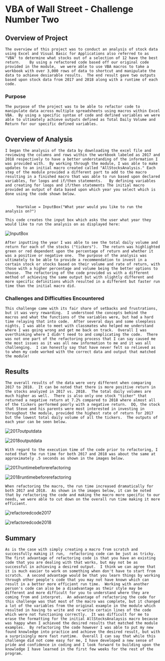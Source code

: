 # VBA of Wall Street - Challenge Number Two 

## Overview of Project
    The overview of this project was to conduct an analysis of stock data using Excel and Visual Basic for Applications also referred to as "VBA" to determine what stocks out of a selection of 12 have the best return.    By using a refactored code based off our original code provided in the module,  we were able to use VBA macros to take a workbook with over 3,000 rows of data to shortcut and manipulate the data to achieve desiarable results.  The end result gave two outputs based upon stock data from 2017 and 2018 along with a runtime of each code.   

### Purpose
    The purpose of the project was to be able to refactor code to manipulate data across multiple spreadsheets using macros within Excel VBA.  By using a specific syntax of code and defined variables we were able to ultimately achieve outputs defined as Total Daily Volume and Return for our specific defined variables.  

## Overview of Analysis
    I began the analysis of the data by downloading the excel file and reviewing the columns and rows within the workbook labeled as 2017 and 2018 respectively to have a better understanding of the information I was provided with.  By working through the module, I was able to make updates to an initial macro created called "AllStocksAnalysis." Each step of the module provided a different part to add to the macro resulting in a finished macro that was able to run based upon declared variables, for loops and if/then statements.   By defining variables and creating for loops and if/then statements The initial macro provided an output of data based upon which year you select which is done using the code shown below.  

``` 

     YearValue = InputBox("What year would you like to run the analysis on?") 

``` 

    This code creates the input box which asks the user what year they would like to run the analysis on as displayed here:


   ![InputBox](InputBox.png)
        

    After inputting the year I was able to see the total daily volume and return for each of the stocks ("tickers").  The return was highlighted green or red dependent upon the percentage of return and whether it was a positive or negative one.  The purpose of the analysis was ultimately to be able to provide a recommendation to invest in a certain stock or stocks based on their volume and rate of return, with those with a higher percentage and volume being the better options to choose.  The refactoring of the code provided us with a different method of achieving the same output but with slightly different and more specific definitions which resulted in a different but faster run time than the initial macro did.  

### Challenges and Difficulties Encountered
    This challenge came with its fair share of setbacks and frustrations, but it was very rewarding.  I understood the concepts behind the macros and what the functions of the variables were, but had a hard time relaying that into code.  After several days and some sleepless nights, I was able to meet with classmates who helped me understand where I was going wrong and get me back on track.  Overall I was overthinking where I didn't need to and complicating the code.  There was not one part of the refactoring process that I can say caused me the most issues as it was all new information to me and it was all challenging.  I can honestly say that have never felt so relieved as to when my code worked with the correct data and output that matched the module! 

## Results
    The overall results of the data were very different when comparing 2017 to 2018.  It can be noted that there is more positive return in the stocks analyzed in 2017 vs. 2018.  The total daily volumes are much higher as well.  There is also only one stock "ticker" that returned a negative return at 7.2% compared to 2018 where almost all of the tickers performed poorly with a negative return.  DQ, the stock that Steve and his parents were most interested in investing in throughout the module, provided the highest rate of return for 2017 but the lowest total daily volume of all the tickers.  The outputs of each year can be seen below.

  ![2017outputdata](2017outputdata.png)   
    

  ![2018outputdata](2018outputdata.png)
    

    With regard to the execution time of the code prior to refactoring, I noted that the run time for both 2017 and 2018 was about the same at approximately .5 seconds as shown in the images below.

   ![2017runtimebeforerefactoring](2017runtimebeforerefactoring.png)
    

   ![2018runtimebeforerefactoring](2018runtimebeforerefactoring.png) 
    

    When refactoring the macro, the run time increased dramatically for both 2017 and 2018.  As shown in the images below, it can be noted that by refactoring the code and making the macro more specific to our needs, we were able to cut down on the overall run time making it more efficient. 

   ![refactoredcode2017](refactoredcode2017.png)
    

   ![refactoredcode2018](refactoredcode2018.png)    
    

## Summary
    As is the case with simply creating a macro from scratch and successfully making it run,  refactoring code can be just as tricky.  The first advantage of refactoring code is that you have an existing code that you are dealing with that works, but may not be as successful in achieving a desired output.  I think we can agree that it is much easier to work on something when don't have to start from scratch.  A second advantage would be that you learn things by working through other people's code that you may not have known which can result in a better more efficient run time.  Working with another person's code can also be a disadvantage as their style may be different and more difficult for you to understand where they are coming from and interpret.  An advantage of refactoring the code for this challenge was that most of the macro was complete, but it changed a lot of the variables from the original example in the module which resulted in having to write and re-write certain lines of the code which were not functioning correctly.  It was difficult for me to erase the formatting for the initial AllStocksAnalaysis macro because was happy when I achieved the desired results that matched the module examples.  By refactoring the code however I was able to put my new found knowledge into practice and achieve the desired result, but with a surprisingly more fast runtime.  Overall I can say that while this challenge did not come easy for me, I have developed a new sense of pride and confidence in coding and I look forward to building upon the knowledge I have learned in the first few weeks for the rest of the program.  
